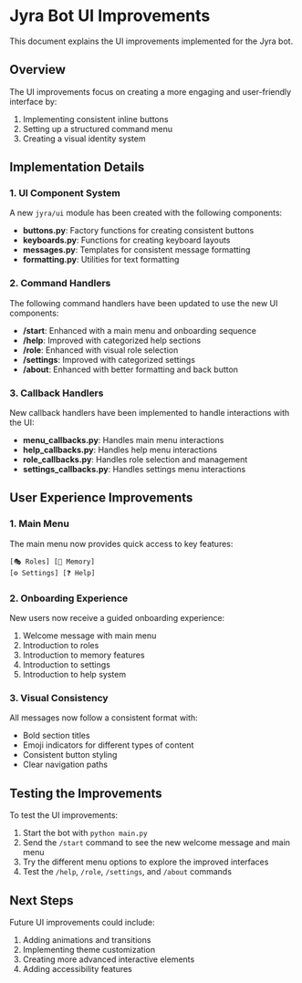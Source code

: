 # Jyra Bot UI Improvements

This document explains the UI improvements implemented for the Jyra bot.

## Overview

The UI improvements focus on creating a more engaging and user-friendly interface by:

1. Implementing consistent inline buttons
2. Setting up a structured command menu
3. Creating a visual identity system

## Implementation Details

### 1. UI Component System

A new `jyra/ui` module has been created with the following components:

- **buttons.py**: Factory functions for creating consistent buttons
- **keyboards.py**: Functions for creating keyboard layouts
- **messages.py**: Templates for consistent message formatting
- **formatting.py**: Utilities for text formatting

### 2. Command Handlers

The following command handlers have been updated to use the new UI components:

- **/start**: Enhanced with a main menu and onboarding sequence
- **/help**: Improved with categorized help sections
- **/role**: Enhanced with visual role selection
- **/settings**: Improved with categorized settings
- **/about**: Enhanced with better formatting and back button

### 3. Callback Handlers

New callback handlers have been implemented to handle interactions with the UI:

- **menu_callbacks.py**: Handles main menu interactions
- **help_callbacks.py**: Handles help menu interactions
- **role_callbacks.py**: Handles role selection and management
- **settings_callbacks.py**: Handles settings menu interactions

## User Experience Improvements

### 1. Main Menu

The main menu now provides quick access to key features:
```
[🎭 Roles] [🧠 Memory]
[⚙️ Settings] [❓ Help]
```

### 2. Onboarding Experience

New users now receive a guided onboarding experience:
1. Welcome message with main menu
2. Introduction to roles
3. Introduction to memory features
4. Introduction to settings
5. Introduction to help system

### 3. Visual Consistency

All messages now follow a consistent format with:
- Bold section titles
- Emoji indicators for different types of content
- Consistent button styling
- Clear navigation paths

## Testing the Improvements

To test the UI improvements:

1. Start the bot with `python main.py`
2. Send the `/start` command to see the new welcome message and main menu
3. Try the different menu options to explore the improved interfaces
4. Test the `/help`, `/role`, `/settings`, and `/about` commands

## Next Steps

Future UI improvements could include:

1. Adding animations and transitions
2. Implementing theme customization
3. Creating more advanced interactive elements
4. Adding accessibility features
